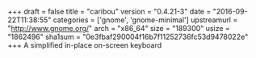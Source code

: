 +++
draft = false
title = "caribou"
version = "0.4.21-3"
date = "2016-09-22T11:38:55"
categories = ['gnome', 'gnome-minimal']
upstreamurl = "http://www.gnome.org/"
arch = "x86_64"
size = "189300"
usize = "1862496"
sha1sum = "0e3fbaf290004f16b7f11252736fc53d9478022e"
+++
A simplified in-place on-screen keyboard